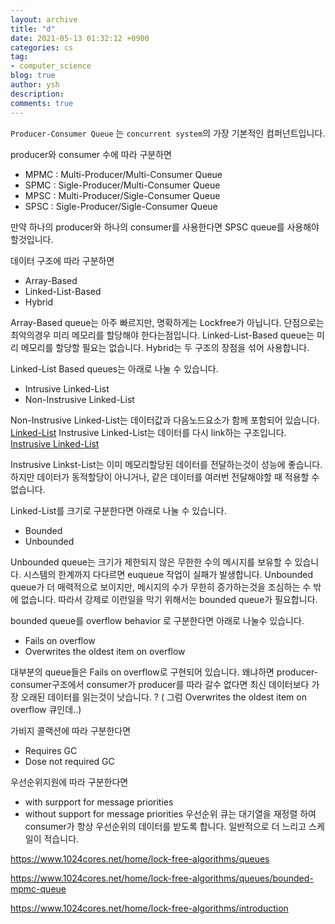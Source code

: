 ```yaml
---
layout: archive
title: "d"
date: 2021-05-13 01:32:12 +0900
categories: cs 
tag:
- computer_science
blog: true
author: ysh
description: 
comments: true
---
```


`Producer-Consumer Queue` 는 `concurrent system`의 가장 기본적인 컴퍼넌트입니다. 

producer와 consumer 수에 따라 구분하면

-   MPMC : Multi-Producer/Multi-Consumer Queue 
-   SPMC : Sigle-Producer/Multi-Consumer Queue 
-   MPSC : Multi-Producer/Sigle-Consumer Queue 
-   SPSC : Sigle-Producer/Sigle-Consumer Queue 

만약 하나의 producer와 하나의 consumer를 사용한다면 SPSC queue를 사용해야 할것입니다.

데이터 구조에 따라 구분하면
- Array-Based
- Linked-List-Based
- Hybrid

Array-Based queue는 아주 빠르지만, 명확하게는 Lockfree가 아닙니다. 단점으로는 최악의경우 미리 메모리를 할당해야 한다는점입니다. Linked-List-Based queue는 미리 메모리를 할당할 필요는 없습니다. Hybrid는 두 구조의 장점을 섞어 사용합니다.

Linked-List Based queues는 아래로 나눌 수 있습니다.
- Intrusive Linked-List 
- Non-Instrusive Linked-List 

Non-Instrusive Linked-List는 데이터값과 다음노드요소가 함께 포함되어 있습니다.
[Linked-List](https://www.data-structures-in-practice.com/linked-lists/)
Instrusive Linked-List는 데이터를 다시 link하는 구조입니다. 
[Instrusive Linked-List](https://www.data-structures-in-practice.com/intrusive-linked-lists/)

Instrusive Linkst-List는 이미 메모리할당된 데이터를 전달하는것이 성능에 좋습니다. 하지만 데이터가 동적할당이 아니거나, 같은 데이터를 여러번 전달해야할 때 적용할 수 없습니다.


Linked-List를 크기로 구분한다면 아래로 나눌 수 있습니다.
- Bounded
- Unbounded 

Unbounded queue는 크기가 제한되지 않은 무한한 수의 메시지를 보유할 수 있습니다. 시스템의 한계까지 다다르면 euqueue 작업이 실패가 발생합니다. Unbounded queue가 더 매력적으로 보이지만, 메시지의 수가 무한히 증가하는것을 조심하는 수 밖에 없습니다. 따라서 강제로 이런일을 막기 위해서는 bounded queue가 필요합니다.

bounded queue를 overflow behavior 로 구분한다면 아래로 나눌수 있습니다.
- Fails on overflow
- Overwrites the oldest item on overflow

대부분의 queue들은 Fails on overflow로 구현되어 있습니다. 왜냐하면 producer-consumer구조에서 consumer가 producer를 따라 갈수 없다면 최신 데이터보다 가장 오래된 데이터를 읽는것이 낫습니다. ? ( 그럼 Overwrites the oldest item on overflow 큐인데..)


가비지 콜랙션에 따라 구분한다면 
- Requires GC
- Dose not required GC

우선순위지원에 따라 구분한다면
- with surpport for message priorities
- without support for message priorities
우선순위 큐는 대기열을 재정렬 하여 consumer가 항상 우선순위의 데이터를 받도록 합니다. 일반적으로 더 느리고 스케일이 적습니다.

https://www.1024cores.net/home/lock-free-algorithms/queues

https://www.1024cores.net/home/lock-free-algorithms/queues/bounded-mpmc-queue

https://www.1024cores.net/home/lock-free-algorithms/introduction
